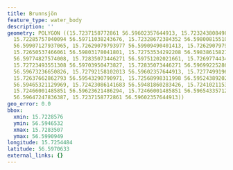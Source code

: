 ```yaml
---
title: Brunnsjön
feature_type: water_body
description: ''
geometry: POLYGON ((15.7237158772861 56.59602357644913, 15.72324380849899 56.59609445605336,
  15.72285757040094 56.59711038243676, 15.72328672384352 56.59800815510921, 15.72363004659704
  56.59907127937065, 15.72629079793977 56.59909490401413, 15.72629079793977 56.59831528296865,
  15.72650537466061 56.59803178041801, 15.72753534292208 56.59838615827391, 15.72796449636466
  56.59774827574008, 15.72835073446271 56.59751202021661, 15.72697744344772 56.59734664047164,
  15.72723493551308 56.59703950473827, 15.72835073446271 56.59699225286508, 15.72805032705282
  56.59673236650826, 15.72792158102013 56.59602357644913, 15.72774991964382 56.59562192284719,
  15.72637662862793 56.59543290790971, 15.72568998311998 56.59524389202723, 15.7252608296783
  56.59465321129969, 15.72423086141683 56.59481860283426, 15.72410211538415 56.59566917643357,
  15.72466001485851 56.59623621486294, 15.72466001485851 56.59654335712604, 15.72380170797426
  56.59647247836387, 15.7237158772861 56.59602357644913))
geo_error: 0.0
bbox:
  xmin: 15.7228576
  ymin: 56.5946532
  xmax: 15.7283507
  ymax: 56.5990949
longitude: 15.7254484
latitude: 56.5970633
external_links: {}
---
```

